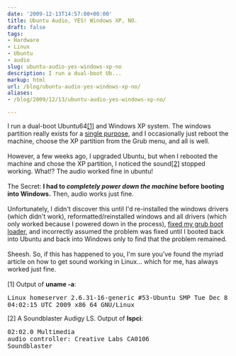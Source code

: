 ```yaml
---
date: '2009-12-13T14:57:00+00:00'
title: Ubuntu Audio, YES! Windows XP, NO.
draft: false
tags:
- Hardware
- Linux
- Ubuntu
- audio
slug: ubuntu-audio-yes-windows-xp-no
description: I run a dual-boot Ub...
markup: html
url: /blog/ubuntu-audio-yes-windows-xp-no/
aliases:
- /blog/2009/12/13/ubuntu-audio-yes-windows-xp-no/

---
```


I run a dual-boot Ubuntu64<a href="#one">[1]</a> and Windows XP system.  The windows partition really exists for a <a href="http://en.wikipedia.org/wiki/Unreal_Tournament_2004">single purpose</a>, and I occasionally just reboot the machine, choose the XP partition from the Grub menu, and all is well.<br /><br />However, a few weeks ago, I upgraded Ubuntu, but when I rebooted the machine and chose the XP partition, I noticed the sound<a href="#two">[2]</a> stopped working. What!?  The audio worked fine in ubuntu!<br /><br />The Secret: <b>I had to <em>completely power down the machine</em> before booting into Windows.</b>  Then, audio works just fine.  <br /><br />Unfortunately, I didn't discover this until I'd re-installed the windows drivers (which didn't work), reformatted/reinstalled windows and all drivers (which only worked because I powered down in the process), <a href="http://www.howtogeek.com/howto/ubuntu/reinstall-ubuntu-grub-bootloader-after-windows-wipes-it-out/">fixed my grub boot loader</a>, and incorrectly assumed the problem was fixed until I booted back into Ubuntu and back into Windows only to find that the problem remained.<br /><br />Sheesh. So, if this has happened to you, I'm sure you've found the myriad article on how to get sound working in Linux... which for me, has always worked just fine.<br /><br /><a name="one">[1]</a> Output of <b>uname -a</b>:<pre>Linux homeserver 2.6.31-16-generic #53-Ubuntu SMP Tue Dec 8 04:02:15 UTC 2009 x86_64 GNU/Linux</pre><a name="two">[2]</a> A Soundblaster Audigy LS. Output of <b>lspci</b>:<pre>02:02.0 Multimedia audio controller: Creative Labs CA0106 Soundblaster</pre><div class="blogger-post-footer"><img width='1' height='1' src='https://blogger.googleusercontent.com/tracker/4123748873183487963-8164638269643552852?l=bradmontgomery.blogspot.com' alt='' /></div>